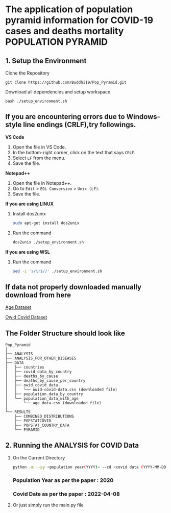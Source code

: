 # The application of population pyramid information for COVID-19 cases and deaths mortality POPULATION PYRAMID

## 1. Setup the Environment

Clone the Repository
  ```
git clone https://github.com/Buddhi19/Pop_Pyramid.git
  ```
Download all dependencies and setup workspace

  ```
  bash ./setup_environment.sh
  ```
## If you are encountering errors due to Windows-style line endings (CRLF),try followings.

**VS Code**
1. Open the file in VS Code.
2. In the bottom-right corner, click on the text that says `CRLF`.
3. Select `LF` from the menu.
4. Save the file.

**Notepad++**
1. Open the file in Notepad++.
2. Go to `Edit` > `EOL Conversion` > `Unix (LF)`.
3. Save the file.

**If you are using LINUX**
1. Install dos2unix
    ```sh
    sudo apt-get install dos2unix
2. Run the command
   ```sh
   dos2unix ./setup_environment.sh
   ```

**If you are using WSL**
1. Run the command
    ```sh
    sed -i 's/\r$//' ./setup_environment.sh
    ```

## If data not properly downloaded manually download from here

[Age Dataset](https://population.un.org/wpp2019/Download/Standard/CSV/)

[Owid Covid Dataset](https://github.com/owid/covid-19-data/blob/master/public/data/owid-covid-data.csv)

## The Folder Structure should look like

```
Pop_Pyramid
│
├── ANALYSIS
├── ANALYSIS_FOR_OTHER_DISEASES
├── DATA
│   ├── countries
│   ├── covid_data_by_country
│   ├── deaths_by_cause
│   ├── deaths_by_cause_per_country
│   ├── owid_covid_data
│   │   └── owid-covid-data.csv (downloaded file)
│   ├── population_data_by_country
│   └── population_data_with_age
│       └── age_data.csv (downloaded file)
│
└── RESULTS
    ├── COMBINED_DISTRIBUTIONS
    ├── POPSTATCOVID
    ├── POPSTAT_COUNTRY_DATA
    └── PYRAMID
```

## 2. Running the ANALYSIS for COVID Data
1. On the Current Directory
    ```sh
    python -m --py <population year(YYYY)> --cd <covid data (YYYY-MM-DD)> 
    ```
    ### Population Year as per the paper : 2020
    ### Covid Date as per the paper : 2022-04-08

2. Or just simply run the main.py file